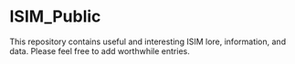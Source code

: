 # ISIM_Public

This repository contains useful and interesting ISIM lore, information, and data. Please feel free to add worthwhile entries.

